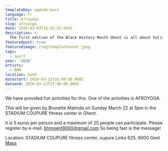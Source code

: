 ```yaml
---
templateKey: agenda-post
language: fr
title: Afroyoga
slug: afroyoga
date: 2020-02-03T16:22:55.926Z
description: >-
  The first edition of the Black History Month Ghent is all about holistic well-being the Black community in Belgium. We go back to the historical roots of our well-being under the motto: "healing from the past in the present".
featuredpost: true
featuredimage: /img/templateevent.jpeg
tags:
  - sport
year: '2020'
artists:
  - BHM
location: Gand
datestart: 2020-03-22T16:00:00.000Z
dateend: 2020-03-22T17:00:00.000Z
---
```


We have provided fun activities for this. One of the activities is AFROYOGA.

This will be given by Brunette Matinda on Sunday March 22 at 5pm  in the STADIUM COUPURE fitness center in Ghent.

It is 5 euros per person and a maximum of 25 people can participate.
Please register by e-mail: [bhmgent9000@gmail.com](mailto:bhmgent9000@gmail.com)
So being fast is the message!

Location: STADIUM COUPURE fitness center, oupure Links 625, 9000 Gent
[Maps](https://goo.gl/maps/FgkoBb4B1Je2b4mPA)
